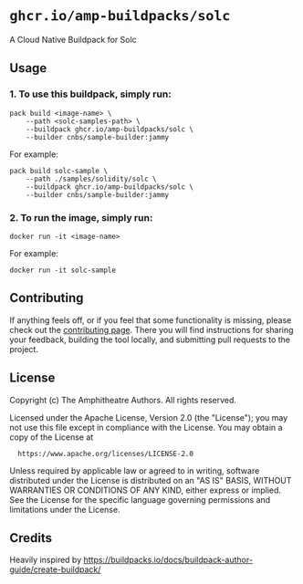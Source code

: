 # `ghcr.io/amp-buildpacks/solc`

A Cloud Native Buildpack for Solc

## Usage

### 1. To use this buildpack, simply run:

```shell
pack build <image-name> \
    --path <solc-samples-path> \
    --buildpack ghcr.io/amp-buildpacks/solc \
    --builder cnbs/sample-builder:jammy
```

For example:

```shell
pack build solc-sample \
    --path ./samples/solidity/solc \
    --buildpack ghcr.io/amp-buildpacks/solc \
    --builder cnbs/sample-builder:jammy
```

### 2. To run the image, simply run:

```shell
docker run -it <image-name>
```

For example:

```shell
docker run -it solc-sample
```

## Contributing

If anything feels off, or if you feel that some functionality is missing, please
check out the [contributing
page](https://docs.amphitheatre.app/contributing/). There you will find
instructions for sharing your feedback, building the tool locally, and
submitting pull requests to the project.

## License

Copyright (c) The Amphitheatre Authors. All rights reserved.

Licensed under the Apache License, Version 2.0 (the "License");
you may not use this file except in compliance with the License.
You may obtain a copy of the License at

      https://www.apache.org/licenses/LICENSE-2.0

Unless required by applicable law or agreed to in writing, software
distributed under the License is distributed on an "AS IS" BASIS,
WITHOUT WARRANTIES OR CONDITIONS OF ANY KIND, either express or implied.
See the License for the specific language governing permissions and
limitations under the License.

## Credits

Heavily inspired by https://buildpacks.io/docs/buildpack-author-guide/create-buildpack/
